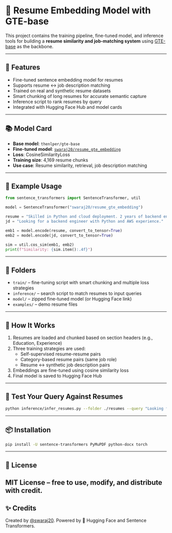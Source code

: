 
# 🧠 Resume Embedding Model with GTE-base

This project contains the training pipeline, fine-tuned model, and inference tools for building a **resume similarity and job-matching system** using [GTE-base](https://huggingface.co/thenlper/gte-base) as the backbone.

---

## 🚀 Features

- Fine-tuned sentence embedding model for resumes
- Supports resume ↔ job description matching
- Trained on real and synthetic resume datasets
- Smart chunking of long resumes for accurate semantic capture
- Inference script to rank resumes by query
- Integrated with Hugging Face Hub and model cards

---

## 📚 Model Card

- **Base model**: `thenlper/gte-base`
- **Fine-tuned model**: [`swaraj20/resume_gte_embedding`](https://huggingface.co/swaraj20/resume_gte_embedding)
- **Loss**: CosineSimilarityLoss
- **Training size**: 4,169 resume chunks
- **Use case**: Resume similarity, retrieval, job description matching

---

## 🧪 Example Usage

```python
from sentence_transformers import SentenceTransformer, util

model = SentenceTransformer("swaraj20/resume_gte_embedding")

resume = "Skilled in Python and cloud deployment. 2 years of backend engineering."
jd = "Looking for a backend engineer with Python and AWS experience."

emb1 = model.encode(resume, convert_to_tensor=True)
emb2 = model.encode(jd, convert_to_tensor=True)

sim = util.cos_sim(emb1, emb2)
print(f"Similarity: {sim.item():.4f}")
```

---

## 📂 Folders

- `train/` – fine-tuning script with smart chunking and multiple loss strategies
- `inference/` – search script to match resumes to input queries
- `model/` – zipped fine-tuned model (or Hugging Face link)
- `examples/` – demo resume files

---

## 🧠 How It Works

1. Resumes are loaded and chunked based on section headers (e.g., Education, Experience)
2. Three training strategies are used:
   - Self-supervised resume-resume pairs
   - Category-based resume pairs (same job role)
   - Resume ↔ synthetic job description pairs
3. Embeddings are fine-tuned using cosine similarity loss
4. Final model is saved to Hugging Face Hub

---

## 🧪 Test Your Query Against Resumes

```bash
python inference/infer_resumes.py --folder ./resumes --query "Looking for data analyst skilled in SQL and Excel"
```

---

## 📦 Installation

```bash
pip install -U sentence-transformers PyMuPDF python-docx torch
```

---

## 📝 License

MIT License – free to use, modify, and distribute with credit.
---

## ✨ Credits

Created by [@swaraj20](https://huggingface.co/swaraj20). Powered by 🤗 Hugging Face and Sentence Transformers.
